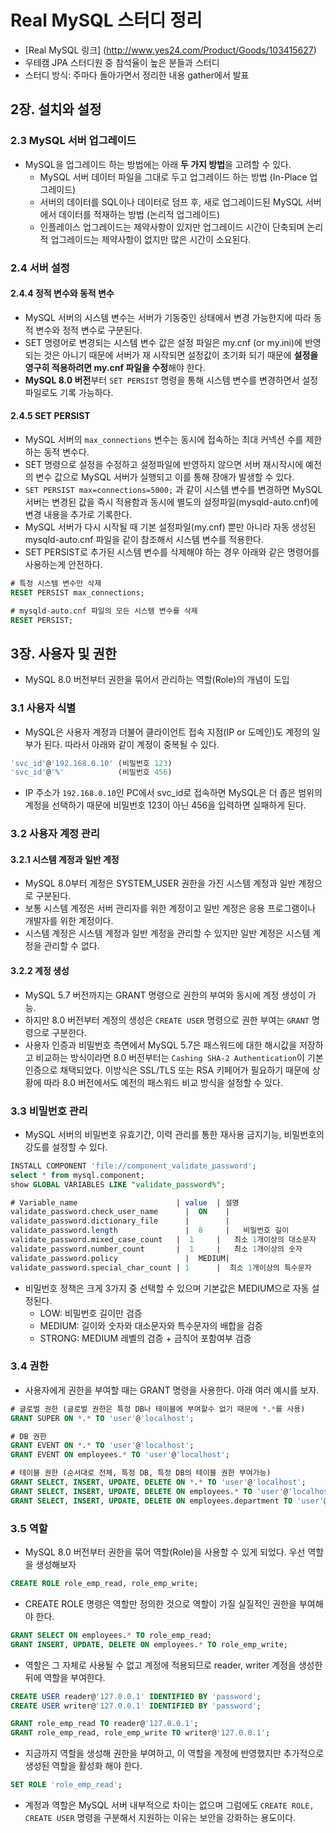 # Real MySQL 스터디 정리
- [Real MySQL 링크] (http://www.yes24.com/Product/Goods/103415627)
- 우테캠 JPA 스터디원 중 참석율이 높은 분들과 스터디
- 스터디 방식: 주마다 돌아가면서 정리한 내용 gather에서 발표

## 2장. 설치와 설정

### 2.3 MySQL 서버 업그레이드
- MySQL을 업그레이드 하는 방법에는 아래 **두 가지 방법**을 고려할 수 있다.
  - MySQL 서버 데이터 파일을 그대로 두고 업그레이드 하는 방법 (In-Place 업그레이드)
  - 서버의 데이터를 SQL이나 데이터로 덤프 후, 새로 업그레이드된 MySQL 서버에서 데이터를 적재하는 방법 (논리적 업그레이드)
  - 인플레이스 업그레이드는 제약사항이 있지만 업그레이드 시간이 단축되며 논리적 업그레이드는 제약사항이 없지만 많은 시간이 소요된다.

### 2.4 서버 설정

#### 2.4.4 정적 변수와 동적 변수
- MySQL 서버의 시스템 변수는 서버가 기동중인 상태에서 변경 가능한지에 따라 동적 변수와 정적 변수로 구분된다.
- SET 명령어로 변경되는 시스템 변수 값은 설정 파일은 my.cnf (or my.ini)에 반영되는 것은 아니기 때문에 서버가
재 시작되면 설정값이 초기화 되기 때문에 **설정을 영구히 적용하려면 my.cnf 파일을 수정**해야 한다.
- **MySQL 8.0 버전**부터 `SET PERSIST` 명령을 통해 시스템 변수를 변경하면서 설정 파일로도 기록 가능하다.

#### 2.4.5 SET PERSIST
- MySQL 서버의 `max_connections` 변수는 동시에 접속하는 최대 커넥션 수를 제한하는 동적 변수다.
- SET 명령으로 설정을 수정하고 설정파일에 반영하지 않으면 서버 재시작시에 예전의 변수 값으로 MySQL 서버가 실행되고
이를 통해 장애가 발생할 수 있다. 
- `SET PERSIST max=connections=5000;` 과 같이 시스템 변수를 변경하면 MySQL 서버는 변경된 값을 즉시 적용함과
동시에 별도의 설정파일(mysqld-auto.cnf)에 변경 내용을 추가로 기록한다.
- MySQL 서버가 다시 시작될 때 기본 설정파일(my.cnf) 뿐만 아니라 자동 생성된 mysqld-auto.cnf 파일을 같이 참조해서 시스템 변수를 적용한다.
- SET PERSIST로 추가된 시스템 변수를 삭제해야 하는 경우 아래와 같은 명령어를 사용하는게 안전하다.
```sql
# 특정 시스템 변수만 삭제
RESET PERSIST max_connections;

# mysqld-auto.cnf 파일의 모든 시스템 변수를 삭제
RESET PERSIST;
```

## 3장. 사용자 및 권한
- MySQL 8.0 버전부터 권한을 묶어서 관리하는 역할(Role)의 개념이 도입

### 3.1 사용자 식별
- MySQL은 사용자 계정과 더불어 클라이언트 접속 지점(IP or 도메인)도 계정의 일부가 된다.
따라서 아래와 같이 계정이 중복될 수 있다.
```sql
'svc_id'@'192.168.0.10' (비밀번호 123)
'svc_id'@'%'            (비밀번호 456)
```
- IP 주소가 `192.168.0.10`인 PC에서 svc_id로 접속하면 MySQL은 더 좁은 범위의 계정을 선택하기 때문에 비밀번호 123이 아닌 456을 입력하면 실패하게 된다.

### 3.2 사용자 계정 관리

#### 3.2.1 시스템 계정과 일반 계정
- MySQL 8.0부터 계정은 SYSTEM_USER 권한을 가진 시스템 계정과 일반 계정으로 구분된다.
- 보통 시스템 계정은 서버 관리자를 위한 계정이고 일반 계정은 응용 프로그램이나 개발자를 위한 계정이다.
- 시스템 계정은 시스템 계정과 일반 계정을 관리할 수 있지만 일반 계정은 시스템 계정을 관리할 수 없다.

#### 3.2.2 계정 생성
- MySQL 5.7 버전까지는 GRANT 명령으로 권한의 부여와 동시에 계정 생성이 가능.
- 하지만 8.0 버전부터 계정의 생성은 `CREATE USER` 명령으로 권한 부여는 `GRANT` 명령으로 구분한다.
- 사용자 인증과 비밀번호 측면에서 MySQL 5.7은 패스워드에 대한 해시값을 저장하고 비교하는 방식이라면
8.0 버전부터는 `Cashing SHA-2 Authentication`이 기본 인증으로 채택되었다. 이방식은 SSL/TLS 또는 RSA 키페어가
필요하기 때문에 상황에 따라 8.0 버전에서도 예전의 패스워드 비교 방식을 설정할 수 있다.

### 3.3 비밀번호 관리
- MySQL 서버의 비밀번호 유효기간, 이력 관리를 통한 재사용 금지기능, 비밀번호의 강도를 설정할 수 있다.
```sql
INSTALL COMPONENT 'file://component_validate_password';
select * from mysql.component;
show GLOBAL VARIABLES LIKE "validate_password%";

# Variable_name                      | value  | 설명
validate_password.check_user_name	   |  ON    |   
validate_password.dictionary_file	   |        |
validate_password.length	           |  8     |   비밀번호 길이
validate_password.mixed_case_count   |  1     |   최소 1개이상의 대소문자
validate_password.number_count	     |  1     |   최소 1개이상의 숫자
validate_password.policy	           |  MEDIUM|
validate_password.special_char_count | 1      |  최소 1개이상의 특수문자
```
- 비밀번호 정책은 크게 3가지 중 선택할 수 있으며 기본값은 MEDIUM으로 자동 설정된다.
    - LOW: 비밀번호 길이만 검증
    - MEDIUM: 길이와 숫자와 대소문자와 특수문자의 배합을 검증
    - STRONG: MEDIUM 레벨의 검증 + 금칙어 포함여부 검증

### 3.4 권한
- 사용자에게 권한을 부여할 때는 GRANT 명령을 사용한다. 아래 여러 예시를 보자.
```sql
# 글로벌 권한 (글로벌 권한은 특정 DB나 테이블에 부여할수 없기 때문에 *.*를 사용)
GRANT SUPER ON *.* TO 'user'@'localhost';

# DB 권한
GRANT EVENT ON *.* TO 'user'@'localhost';
GRANT EVENT ON employees.* TO 'user'@'localhost';

# 테이블 권한 (순서대로 전체, 특정 DB, 특정 DB의 테이블 권한 부여가능)
GRANT SELECT, INSERT, UPDATE, DELETE ON *.* TO 'user'@'localhost';
GRANT SELECT, INSERT, UPDATE, DELETE ON employees.* TO 'user'@'localhost';
GRANT SELECT, INSERT, UPDATE, DELETE ON employees.department TO 'user'@'localhost';
```

### 3.5 역할
- MySQL 8.0 버전부터 권한을 묶어 역할(Role)을 사용할 수 있게 되었다. 우선 역할을 생성해보자
```sql
CREATE ROLE role_emp_read, role_emp_write;
```
- CREATE ROLE 명령은 역할만 정의한 것으로 역할이 가질 실질적인 권한을 부여해야 한다.
```sql
GRANT SELECT ON employees.* TO role_emp_read;
GRANT INSERT, UPDATE, DELETE ON employees.* TO role_emp_write;
```
- 역할은 그 자체로 사용될 수 없고 계정에 적용되므로 reader, writer 계정을 생성한 뒤에 역할을 부여한다.
```sql
CREATE USER reader@'127.0.0.1' IDENTIFIED BY 'password';
CREATE USER writer@'127.0.0.1' IDENTIFIED BY 'password';

GRANT role_emp_read TO reader@'127.0.0.1';
GRANT role_emp_read, role_emp_write TO writer@'127.0.0.1';
```
- 지금까지 역할을 생성해 권한을 부여하고, 이 역할을 계정에 반영했지만 추가적으로 생성된 역할을 활성화 해야 한다.
```sql
SET ROLE 'role_emp_read';
```
- 계정과 역할은 MySQL 서버 내부적으로 차이는 없으며 그럼에도 `CREATE ROLE, CREATE USER` 명령을 구분해서 지원하는
이유는 보안을 강화하는 용도이다.